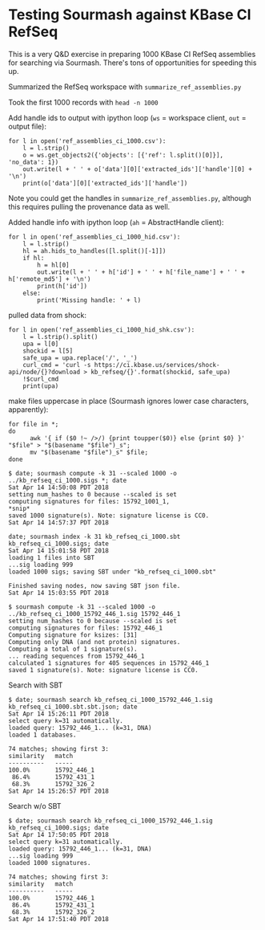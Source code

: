 # Testing Sourmash against KBase CI RefSeq

This is a very Q&D exercise in preparing 1000 KBase CI RefSeq assemblies for
searching via Sourmash. There's tons of opportunities for speeding this up.

Summarized the RefSeq workspace with `summarize_ref_assemblies.py`

Took the first 1000 records with `head -n 1000`

Add handle ids to output with ipython loop (`ws` = workspace client,
`out` = output file):

```
for l in open('ref_assemblies_ci_1000.csv'):
    l = l.strip()
    o = ws.get_objects2({'objects': [{'ref': l.split()[0]}], 'no_data': 1})
    out.write(l + ' ' + o['data'][0]['extracted_ids']['handle'][0] + '\n')
    print(o['data'][0]['extracted_ids']['handle'])
```

Note you could get the handles in `summarize_ref_assemblies.py`, although this
requires pulling the provenance data as well.

Added handle info with ipython loop (`ah` = AbstractHandle client):

```
for l in open('ref_assemblies_ci_1000_hid.csv'):
    l = l.strip()
    hl = ah.hids_to_handles([l.split()[-1]])
    if hl:
        h = hl[0]
        out.write(l + ' ' + h['id'] + ' ' + h['file_name'] + ' ' + h['remote_md5'] + '\n')
        print(h['id'])
    else:
        print('Missing handle: ' + l)
```


pulled data from shock:

```
for l in open('ref_assemblies_ci_1000_hid_shk.csv'):
    l = l.strip().split()
    upa = l[0]
    shockid = l[5]
    safe_upa = upa.replace('/', '_')
    curl_cmd = 'curl -s https://ci.kbase.us/services/shock-api/node/{}?download > kb_refseq/{}'.format(shockid, safe_upa)
    !$curl_cmd
    print(upa)
```

make files uppercase in place (Sourmash ignores lower case characters,
apparently):

```
for file in *;
do
      awk '{ if ($0 !~ />/) {print toupper($0)} else {print $0} }' "$file" > "$(basename "$file")_s";
      mv "$(basename "$file")_s" $file;
done
```

```
$ date; sourmash compute -k 31 --scaled 1000 -o ../kb_refseq_ci_1000.sigs *; date
Sat Apr 14 14:50:08 PDT 2018
setting num_hashes to 0 because --scaled is set
computing signatures for files: 15792_1001_1,
*snip*
saved 1000 signature(s). Note: signature license is CC0.
Sat Apr 14 14:57:37 PDT 2018
```

```
date; sourmash index -k 31 kb_refseq_ci_1000.sbt kb_refseq_ci_1000.sigs; date
Sat Apr 14 15:01:58 PDT 2018
loading 1 files into SBT
...sig loading 999
loaded 1000 sigs; saving SBT under "kb_refseq_ci_1000.sbt"

Finished saving nodes, now saving SBT json file.
Sat Apr 14 15:03:55 PDT 2018
```

```
$ sourmash compute -k 31 --scaled 1000 -o ../kb_refseq_ci_1000_15792_446_1.sig 15792_446_1 
setting num_hashes to 0 because --scaled is set
computing signatures for files: 15792_446_1
Computing signature for ksizes: [31]
Computing only DNA (and not protein) signatures.
Computing a total of 1 signature(s).
... reading sequences from 15792_446_1
calculated 1 signatures for 405 sequences in 15792_446_1
saved 1 signature(s). Note: signature license is CC0.
```

Search with SBT
```
$ date; sourmash search kb_refseq_ci_1000_15792_446_1.sig kb_refseq_ci_1000.sbt.sbt.json; date
Sat Apr 14 15:26:11 PDT 2018
select query k=31 automatically.
loaded query: 15792_446_1... (k=31, DNA)
loaded 1 databases.

74 matches; showing first 3:
similarity   match
----------   -----
100.0%       15792_446_1
 86.4%       15792_431_1
 68.3%       15792_326_2
Sat Apr 14 15:26:57 PDT 2018
```

Search w/o SBT
```
$ date; sourmash search kb_refseq_ci_1000_15792_446_1.sig kb_refseq_ci_1000.sigs; date
Sat Apr 14 17:50:05 PDT 2018
select query k=31 automatically.
loaded query: 15792_446_1... (k=31, DNA)
...sig loading 999
loaded 1000 signatures.

74 matches; showing first 3:
similarity   match
----------   -----
100.0%       15792_446_1
 86.4%       15792_431_1
 68.3%       15792_326_2
Sat Apr 14 17:51:40 PDT 2018
```
